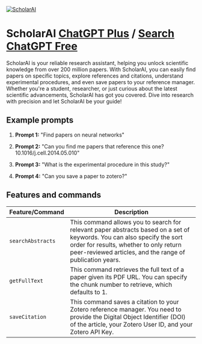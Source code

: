 
[![ScholarAI](https://files.oaiusercontent.com/file-PPfOlb6WcpHkii8TFNIn9Elt?se=2123-10-14T06%3A27%3A17Z&sp=r&sv=2021-08-06&sr=b&rscc=max-age%3D31536000%2C%20immutable&rscd=attachment%3B%20filename%3DScholarAI_256.png&sig=%2B0QUPwJWTLCK6VDagIUNJ9Oztcrj/7c2Sv3nOXppn34%3D)](https://chat.openai.com/g/g-L2HknCZTC-scholarai)

# ScholarAI [ChatGPT Plus](https://chat.openai.com/g/g-L2HknCZTC-scholarai) / [Search ChatGPT Free](https://gptcall.net/index.html#/?search=ScholarAI)

ScholarAI is your reliable research assistant, helping you unlock scientific knowledge from over 200 million papers. With ScholarAI, you can easily find papers on specific topics, explore references and citations, understand experimental procedures, and even save papers to your reference manager. Whether you're a student, researcher, or just curious about the latest scientific advancements, ScholarAI has got you covered. Dive into research with precision and let ScholarAI be your guide!

## Example prompts

1. **Prompt 1:** "Find papers on neural networks"

2. **Prompt 2:** "Can you find me papers that reference this one?  10.1016/j.cell.2014.05.010"

3. **Prompt 3:** "What is the experimental procedure in this study?"

4. **Prompt 4:** "Can you save a paper to zotero?"

## Features and commands

| Feature/Command | Description |
| --- | --- |
| `searchAbstracts` | This command allows you to search for relevant paper abstracts based on a set of keywords. You can also specify the sort order for results, whether to only return peer-reviewed articles, and the range of publication years. |
| `getFullText` | This command retrieves the full text of a paper given its PDF URL. You can specify the chunk number to retrieve, which defaults to 1. |
| `saveCitation` | This command saves a citation to your Zotero reference manager. You need to provide the Digital Object Identifier (DOI) of the article, your Zotero User ID, and your Zotero API Key. |


